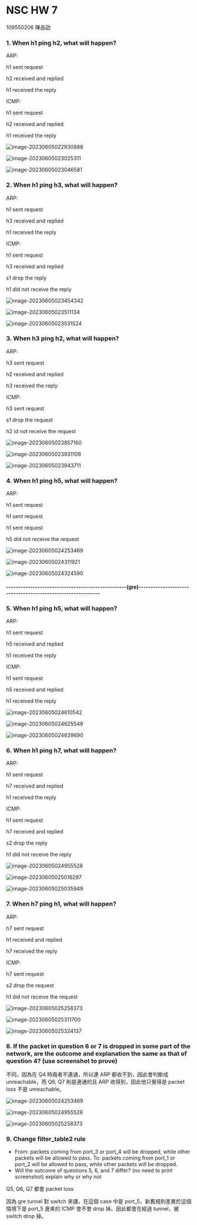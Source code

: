 # NSC HW 7

109550206 陳品劭

### 1. When h1 ping h2, what will happen?

ARP:

h1 sent request

h2 received and replied

h1 received the reply

ICMP:

h1 sent request

h2 received and replied

h1 received the reply

![image-20230605022930888](C:\Users\user.DESKTOP-VP23IAB\AppData\Roaming\Typora\typora-user-images\image-20230605022930888.png)

![image-20230605023025311](C:\Users\user.DESKTOP-VP23IAB\AppData\Roaming\Typora\typora-user-images\image-20230605023025311.png)

![image-20230605023046581](C:\Users\user.DESKTOP-VP23IAB\AppData\Roaming\Typora\typora-user-images\image-20230605023046581.png)

### 2. When h1 ping h3, what will happen?

ARP:

h1 sent request

h3 received and replied

h1 received the reply

ICMP:

h1 sent request

h3 received and replied

s1 drop the reply

h1 did not receive the reply

![image-20230605023454342](C:\Users\user.DESKTOP-VP23IAB\AppData\Roaming\Typora\typora-user-images\image-20230605023454342.png)

![image-20230605023511134](C:\Users\user.DESKTOP-VP23IAB\AppData\Roaming\Typora\typora-user-images\image-20230605023511134.png)

![image-20230605023531524](C:\Users\user.DESKTOP-VP23IAB\AppData\Roaming\Typora\typora-user-images\image-20230605023531524.png)

### 3. When h3 ping h2, what will happen?

ARP:

h3 sent request

h2 received and replied

h3 received the reply

ICMP:

h3 sent request

s1 drop the request

h2 id not receive the request

![image-20230605023857160](C:\Users\user.DESKTOP-VP23IAB\AppData\Roaming\Typora\typora-user-images\image-20230605023857160.png)

![image-20230605023931108](C:\Users\user.DESKTOP-VP23IAB\AppData\Roaming\Typora\typora-user-images\image-20230605023931108.png)

![image-20230605023943711](C:\Users\user.DESKTOP-VP23IAB\AppData\Roaming\Typora\typora-user-images\image-20230605023943711.png)

### 4. When h1 ping h5, what will happen?

ARP:

h1 sent request

h1 sent request

h1 sent request

h5 did not receive the request

![image-20230605024253469](C:\Users\user.DESKTOP-VP23IAB\AppData\Roaming\Typora\typora-user-images\image-20230605024253469.png)

![image-20230605024311921](C:\Users\user.DESKTOP-VP23IAB\AppData\Roaming\Typora\typora-user-images\image-20230605024311921.png)

![image-20230605024324590](C:\Users\user.DESKTOP-VP23IAB\AppData\Roaming\Typora\typora-user-images\image-20230605024324590.png)

#### --------------------------------------------------(gre)------------------------------------------------------------

### 5. When h1 ping h5, what will happen?

ARP:

h1 sent request

h5 received and replied

h1 received the reply

ICMP:

h1 sent request

h5 received and replied

h1 received the reply

![image-20230605024610542](C:\Users\user.DESKTOP-VP23IAB\AppData\Roaming\Typora\typora-user-images\image-20230605024610542.png)

![image-20230605024625549](C:\Users\user.DESKTOP-VP23IAB\AppData\Roaming\Typora\typora-user-images\image-20230605024625549.png)

![image-20230605024639690](C:\Users\user.DESKTOP-VP23IAB\AppData\Roaming\Typora\typora-user-images\image-20230605024639690.png)

### 6. When h1 ping h7, what will happen?

ARP:

h1 sent request

h7 received and replied

h1 received the reply

ICMP:

h1 sent request

h7 received and replied

s2 drop the reply

h1 did not receive the reply

![image-20230605024955528](C:\Users\user.DESKTOP-VP23IAB\AppData\Roaming\Typora\typora-user-images\image-20230605024955528.png)

![image-20230605025016297](C:\Users\user.DESKTOP-VP23IAB\AppData\Roaming\Typora\typora-user-images\image-20230605025016297.png)

![image-20230605025035949](C:\Users\user.DESKTOP-VP23IAB\AppData\Roaming\Typora\typora-user-images\image-20230605025035949.png)

### 7. When h7 ping h1, what will happen?

ARP:

h7 sent request

h1 received and replied

h7 received the reply

ICMP:

h7 sent request

s2 drop the request

h1 did not receive the request

![image-20230605025258373](C:\Users\user.DESKTOP-VP23IAB\AppData\Roaming\Typora\typora-user-images\image-20230605025258373.png)

![image-20230605025311700](C:\Users\user.DESKTOP-VP23IAB\AppData\Roaming\Typora\typora-user-images\image-20230605025311700.png)

![image-20230605025324137](C:\Users\user.DESKTOP-VP23IAB\AppData\Roaming\Typora\typora-user-images\image-20230605025324137.png)



### 8. If the packet in question 6 or 7 is dropped in some part of the network, are the outcome and explanation the same as that of question 4? (use screenshot to prove)

不同，因為在 Q4 時兩者不連通，所以連 ARP 都收不到，因此會判斷成 unreachable，而 Q6, Q7 則是連通的且 ARP 收得到，因此他只覺得是 packet loss 不是 unreachable。

![image-20230605024253469](C:\Users\user.DESKTOP-VP23IAB\AppData\Roaming\Typora\typora-user-images\image-20230605024253469.png)

![image-20230605024955528](C:\Users\user.DESKTOP-VP23IAB\AppData\Roaming\Typora\typora-user-images\image-20230605024955528.png)

![image-20230605025258373](C:\Users\user.DESKTOP-VP23IAB\AppData\Roaming\Typora\typora-user-images\image-20230605025258373.png)

### 9. Change filter_table2 rule

- From: packets coming from port_3 or port_4 will be dropped, while other packets will be allowed to pass.
  To: packets coming from port_1 or port_2 will be allowed to pass, while other packets will be dropped.
- Will the outcome of questions 5, 6, and 7 differ? (no need to print screenshot)
  explain why or why not

Q5, Q6, Q7 都會 packet loss

因為 gre tunnel 對 switch 來講，在這個 case 中是 port_5，新舊規則差異於這個情境下是 port_5 進來的 ICMP 會不會 drop 掉。因此都會在經過 tunnel，被 switch drop 掉。
